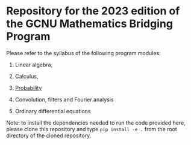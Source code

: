 Repository for the 2023 edition of the GCNU Mathematics Bridging Program
=========================================================================

Please refer to the syllabus of the following program modules:

1. Linear algebra,

2. Calculus,

3. [Probability](probability/lectures/syllabus.md)

4. Convolution, filters and Fourier analysis

5. Ordinary differential equations

Note: to install the dependencies needed to run the code provided here, please clone this repository and type ``pip install -e .`` from the root directory of the cloned repository.

